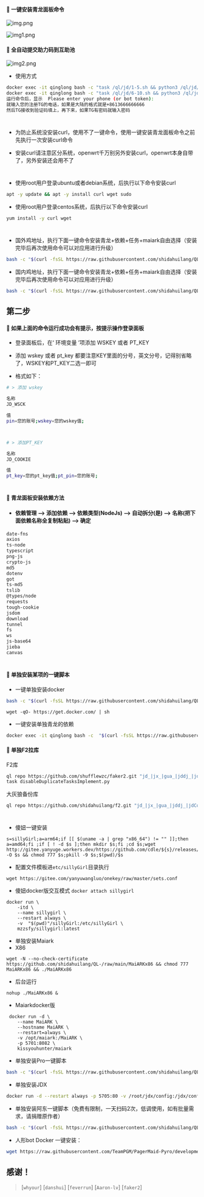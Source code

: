 
#### 🚩 一键安装青龙面板命令

![img.png](image/img.png)

![img1.png](image/img1.png)
#### 🚩 全自动提交助力码到互助池
![img2.png](image/img2.png)

- 使用方式
```sh
docker exec -it qinglong bash -c "task /ql/jd/1-5.sh && python3 /ql/jd/1-5.py"
docker exec -it qinglong bash -c "task /ql/jd/6-10.sh && python3 /ql/jd/6-10.py"
运行命令后，显示  Please enter your phone (or bot token):
就输入您的注册TG的电话，如果是大陆的格式就是+8613666666666
然后TG接收到验证码填上，再下来，如果TG有密码就输入密码
```
#
- 为防止系统没安装curl，使用不了一键命令，使用一键安装青龙面板命令之前先执行一次安装curl命令

- 安装curl请注意区分系统，openwrt千万别另外安装curl，openwrt本身自带了，另外安装还会用不了
#

- 使用root用户登录ubuntu或者debian系统，后执行以下命令安装curl
```sh
apt -y update && apt -y install curl wget sudo
```

- 使用root用户登录centos系统，后执行以下命令安装curl
```sh
yum install -y curl wget
```
#
- 国外鸡地址，执行下面一键命令安装青龙+依赖+任务+maiark自由选择（安装完毕后再次使用命令可以对应用进行升级）
```sh
bash -c "$(curl -fsSL https://raw.githubusercontent.com/shidahuilang/QL-/main/lang1.sh)"
```
- 国内鸡地址，执行下面一键命令安装青龙+依赖+任务+maiark自由选择（安装完毕后再次使用命令可以对应用进行升级）
```sh
bash -c "$(curl -fsSL https://raw.githubusercontent.com/shidahuilang/QL-/main/lang1.sh)"
```


## 第二步

#### 🚩 如果上面的命令运行成功会有提示，按提示操作登录面板


- 登录面板后，在‘ 环境变量 ’项添加 WSKEY 或者 PT_KEY

- 添加 wskey 或者 pt_key 都要注意KEY里面的分号，英文分号，记得别省略了，WSKEY和PT_KEY二选一即可

- 格式如下：

```sh
# > 添加 wskey

名称
JD_WSCK

值
pin=您的账号;wskey=您的wskey值;



# > 添加PT_KEY

名称
JD_COOKIE

值
pt_key=您的pt_key值;pt_pin=您的账号;
```

#
#### 🚩 青龙面板安装依赖方法
- ####  依赖管理 --> 添加依赖 --> 依赖类型(NodeJs) --> 自动拆分(是) --> 名称(把下面依赖名称全复制粘贴) --> 确定 
```sh
date-fns
axios
ts-node
typescript
png-js
crypto-js
md5
dotenv
got
ts-md5
tslib
@types/node
requests
tough-cookie
jsdom
download
tunnel
fs
ws
js-base64
jieba
canvas
```
#
#### 🚩 单独安装某项的一键脚本


- 一键单独安装docker
```sh
bash -c "$(curl -fsSL https://raw.githubusercontent.com/shidahuilang/QL-/main/docker.sh)"
```
```
wget -qO- https://get.docker.com/ | sh
```
- 一键安装单独青龙的依赖
```sh
docker exec -it qinglong bash -c  "$(curl -fsSL https://raw.githubusercontent.com/shidahuilang/QL-/main/npm.sh)"
```
#### 🚩 单独F2拉库
F2库
```sh
ql repo https://github.com/shufflewzc/faker2.git "jd_|jx_|gua_|jddj_|jdCookie" "activity|backUp" "^jd[^_]|USER|function|utils|sendNotify|ZooFaker_Necklace.js|JDJRValidator_|sign_graphics_validate|ql|JDSignValidator" "main"
task disableDuplicateTasksImplement.py

```
大灰狼备份库
```sh
ql repo https://github.com/shidahuilang/f2.git "jd_|jx_|gua_|jddj_|jdCookie" "activity|backUp" "^jd[^_]|USER|function|utils|sendNotify|ZooFaker_Necklace.js|JDJRValidator_|sign_graphics_validate|ql|JDSignValidator|magic|depend|h5sts" "main"
```
#
- 傻妞一键安装
```
s=sillyGirl;a=arm64;if [[ $(uname -a | grep "x86_64") != "" ]];then a=amd64;fi ;if [ ! -d $s ];then mkdir $s;fi ;cd $s;wget http://gitee.yanyuge.workers.dev/https://github.com/cdle/${s}/releases/download/main/${s}_linux_$a -O $s && chmod 777 $s;pkill -9 $s;$(pwd)/$s
```
- 配置文件模板进`etc/sillyGirl`目录执行
```
wget https://gitee.com/yanyuwangluo/onekey/raw/master/sets.conf
```
- 傻妞docker版交互模式 ```docker attach sillygirl```
```
docker run \
    -itd \
    --name sillygirl \
    --restart always \
    -v  "$(pwd)"/sillyGirl:/etc/sillyGirl \
    mzzsfy/sillygirl:latest
```    
- 单独安装Maiark
- X86
```
wget -N --no-check-certificate https://github.com/shidahuilang/QL-/raw/main/MaiARKx86 && chmod 777 MaiARKx86 && ./MaiARKx86
```
- 后台运行
```
nohup ./MaiARKx86 &
```
- Maiarkdocker版
```
 docker run -d \
    --name MaiARK \
    --hostname MaiARK \
    --restart=always \
    -v /opt/maiark:/MaiARK \
    -p 5701:8082 \
    kissyouhunter/maiark
```

- 单独安装Pro一键脚本
```sh
bash -c "$(curl -fsSL https://raw.githubusercontent.com/shidahuilang/QL-/main/pro.sh)"
```
- 单独安装JDX
```sh
docker run -d --restart always -p 5705:80 -v /root/jdx/config:/jdx/config --name jdx aaron8/jdx
```

- 单独安装阿东一键脚本（免费有限制，一天扫码2次，低调使用，如有批量需求，请捐赠原作者）
```sh
bash -c "$(curl -fsSL https://raw.githubusercontent.com/shidahuilang/QL-/main/adong/adong.sh)"
```

- 人形bot Docker 一键安装：
```sh
wget https://raw.githubusercontent.com/TeamPGM/PagerMaid-Pyro/development/utils/docker.sh -O docker.sh && chmod +x docker.sh && bash docker.sh
```
## 感谢！


> [`whyour`]
> [`danshui`]
> [`feverrun`]
> [`Aaron-lv`]
> [`faker2`] 

